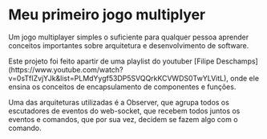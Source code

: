 <h1>Meu primeiro jogo multiplyer</h1>
<p>Um jogo multiplayer simples o suficiente para qualquer pessoa aprender conceitos importantes sobre arquitetura e desenvolvimento de software.</p>

<p>Este projeto foi feito apartir de uma playlist do youtuber [Filipe Deschamps](https://www.youtube.com/watch?v=0sTfIZvjYJk&list=PLMdYygf53DP5SVQQrkKCVWDS0TwYLVitL), onde ele ensina os conceitos de encapsulamento de componentes e funções.</p>
<p>Uma das arquiteturas utilizadas é a Observer, que agrupa todos os escutadores de eventos do web-socket, que recebem todos juntos os eventos e comandos, que por sua vez, decidem se fazem algo com o comando.</p>
